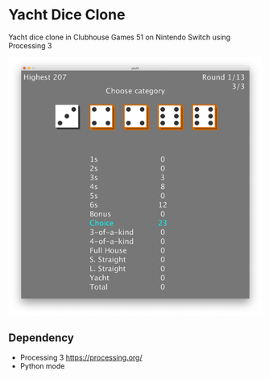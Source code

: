 # Yacht Dice Clone

Yacht dice clone in Clubhouse Games 51 on Nintendo Switch using Processing 3

![](result.png)

## Dependency

- Processing 3 https://processing.org/
- Python mode
